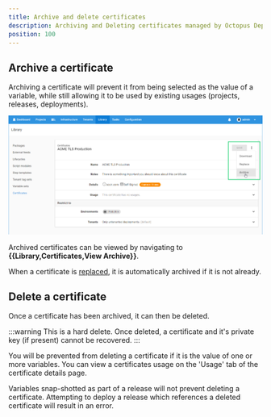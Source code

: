 ```yaml
---
title: Archive and delete certificates
description: Archiving and Deleting certificates managed by Octopus Deploy
position: 100
---
```


## Archive a certificate

Archiving a certificate will prevent it from being selected as the value of a variable, while still allowing it to be used by existing usages (projects, releases, deployments).

![](images/archive-certificate.png "width=500")

Archived certificates can be viewed by navigating to **{{Library,Certificates,View Archive}}**.

When a certificate is [replaced](replace-certificate.md), it is automatically archived if it is not already.

## Delete a certificate

Once a certificate has been archived, it can then be deleted.  

:::warning
This is a hard delete. Once deleted, a certificate and it's private key (if present) cannot be recovered.
:::

You will be prevented from deleting a certificate if it is the value of one or more variables. You can view a certificates usage on the 'Usage' tab of the certificate details page.

Variables snap-shotted as part of a release will not prevent deleting a certificate. Attempting to deploy a release which references a deleted certificate will result in an error.
